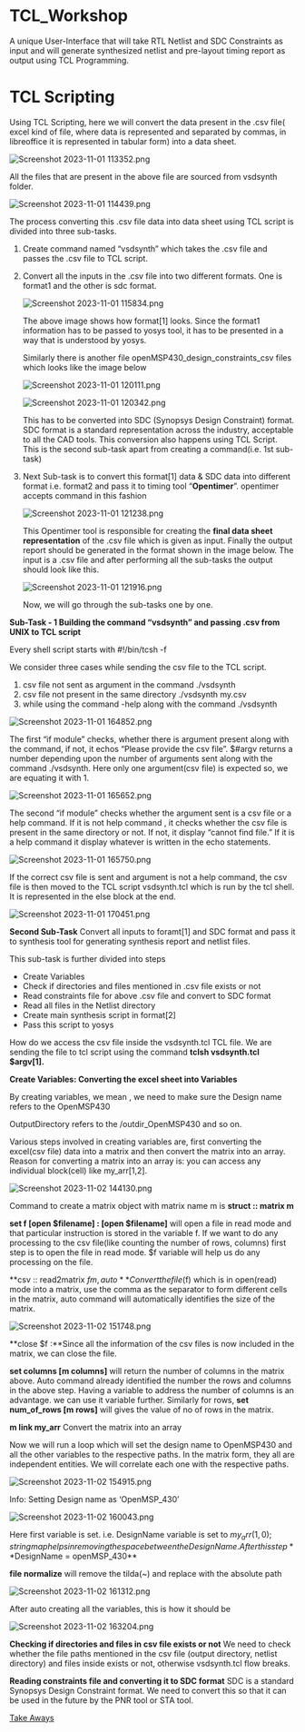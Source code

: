 # TCL_Workshop
A unique User-Interface that will take RTL Netlist and SDC Constraints as input and will generate synthesized netlist and pre-layout timing report as output using TCL Programming.
# TCL Scripting

Using TCL Scripting, here we will convert the data present in the .csv file( excel kind of file, where data is represented and separated by commas, in libreoffice it is represented in tabular form) into a data sheet.

![Screenshot 2023-11-01 113352.png](https://prod-files-secure.s3.us-west-2.amazonaws.com/2a93c1a9-af21-459a-9f69-6f78e913144b/25ce274e-6a15-46d7-9bdc-8f61bc70222b/Screenshot_2023-11-01_113352.png)

All the files that are present in the above file are sourced from vsdsynth folder.

![Screenshot 2023-11-01 114439.png](https://prod-files-secure.s3.us-west-2.amazonaws.com/2a93c1a9-af21-459a-9f69-6f78e913144b/2144544a-991d-4efe-800a-ffdd5525be07/Screenshot_2023-11-01_114439.png)

The process converting this .csv file data into data sheet using TCL script is divided into three sub-tasks.

1. Create command named “vsdsynth” which takes the .csv file and passes the .csv file to TCL script.
2. Convert all the inputs in the .csv file into two different formats. One is format1 and the other is sdc format.
    
    ![Screenshot 2023-11-01 115834.png](https://prod-files-secure.s3.us-west-2.amazonaws.com/2a93c1a9-af21-459a-9f69-6f78e913144b/921ba71c-2b4c-48e1-a7e4-b8af4a67f0fb/Screenshot_2023-11-01_115834.png)
    
    The above image shows how format[1] looks. Since the format1 information has to be passed to yosys tool, it has to be presented in a way that is understood by yosys.
    
    Similarly there is another file openMSP430_design_constraints_csv files which looks like the image below 
    
    ![Screenshot 2023-11-01 120111.png](https://prod-files-secure.s3.us-west-2.amazonaws.com/2a93c1a9-af21-459a-9f69-6f78e913144b/360276b5-c49a-49b4-a66f-79a0f3f36751/Screenshot_2023-11-01_120111.png)
    
    ![Screenshot 2023-11-01 120342.png](https://prod-files-secure.s3.us-west-2.amazonaws.com/2a93c1a9-af21-459a-9f69-6f78e913144b/c00a05fd-ac31-4ae8-9750-daa8c5c9412c/Screenshot_2023-11-01_120342.png)
    
    This has to be converted into SDC (Synopsys Design Constraint) format. SDC format is a standard representation across the industry, acceptable to all the CAD tools. This conversion also happens using TCL Script. This is the second sub-task apart from creating a command(i.e. 1st sub-task)
    
3. Next Sub-task is to convert this format[1] data & SDC data into different format i.e. format2 and pass it to timing tool “**Opentimer**”. opentimer accepts command in this fashion
    
    ![Screenshot 2023-11-01 121238.png](https://prod-files-secure.s3.us-west-2.amazonaws.com/2a93c1a9-af21-459a-9f69-6f78e913144b/ae1dea0a-0578-48e8-93b9-c21d61fe3edb/Screenshot_2023-11-01_121238.png)
    
    This Opentimer tool is responsible for creating the **final data sheet representation** of the .csv file which is given as input.  Finally the output report should be generated in the format shown in the image below. The input is a .csv file and after performing all the sub-tasks the output should look like this.
    
    ![Screenshot 2023-11-01 121916.png](https://prod-files-secure.s3.us-west-2.amazonaws.com/2a93c1a9-af21-459a-9f69-6f78e913144b/77acd4b6-1429-49fc-9453-ffaff3b3268f/Screenshot_2023-11-01_121916.png)
    
    Now, we will go through the sub-tasks one by one.
    

**Sub-Task - 1 Building the command “vsdsynth” and passing .csv from UNIX to TCL script**

Every shell script starts with #!/bin/tcsh -f

We consider three cases while sending the csv file to the TCL script.

1. csv file not sent as argument in the command  ./vsdsynth
2. csv file not present in the same directory  ./vsdsynth my.csv
3. while using the command -help along with the command ./vsdsynth

![Screenshot 2023-11-01 164852.png](https://prod-files-secure.s3.us-west-2.amazonaws.com/2a93c1a9-af21-459a-9f69-6f78e913144b/eb1a1250-a615-42a1-bc3a-fdd4cceaaf58/Screenshot_2023-11-01_164852.png)

The first “if module” checks, whether there is argument present along with the command, if not, it echos “Please provide the csv file”. $#argv returns a number depending upon the number of arguments sent along with the command ./vsdsynth. Here only one argument(csv file) is expected so, we are equating it with 1.

![Screenshot 2023-11-01 165652.png](https://prod-files-secure.s3.us-west-2.amazonaws.com/2a93c1a9-af21-459a-9f69-6f78e913144b/d977ee47-f108-48ca-a2a9-90aa223ecf58/Screenshot_2023-11-01_165652.png)

The second “if module” checks whether the argument sent is a csv file or a help command. If it is not help command , it checks whether the csv file is present in the same directory or not. If not, it display “cannot find file.” If it is a help command it display whatever is written in the echo statements. 

![Screenshot 2023-11-01 165750.png](https://prod-files-secure.s3.us-west-2.amazonaws.com/2a93c1a9-af21-459a-9f69-6f78e913144b/d59e1959-f2c2-4980-a43d-6eb95d6e9ef7/Screenshot_2023-11-01_165750.png)

If the correct csv file is sent and argument is not a help command, the csv file is then moved to the TCL script vsdsynth.tcl which is run by the tcl shell. It is represented in the else block at the end.

![Screenshot 2023-11-01 170451.png](https://prod-files-secure.s3.us-west-2.amazonaws.com/2a93c1a9-af21-459a-9f69-6f78e913144b/c53361b8-5ec5-43f5-8d2a-6ed03ec27ca5/Screenshot_2023-11-01_170451.png)

**Second Sub-Task** Convert all inputs to foramt[1] and SDC format and pass it to synthesis tool for generating synthesis report and netlist files.

This sub-task is further divided into steps

- Create Variables
- Check if directories and files mentioned in .csv file exists or not
- Read constraints file for above .csv file and convert to SDC format
- Read all files in the Netlist directory
- Create main synthesis script in format[2]
- Pass this script to yosys

How do we access the csv file inside the vsdsynth.tcl TCL file. We are sending the file to tcl script using the command **tclsh vsdsynth.tcl $argv[1].** 

**Create Variables: Converting the excel sheet into Variables**

By creating variables, we mean , we need to make sure the Design name refers to the OpenMSP430

OutputDirectory refers to the /outdir_OpenMSP430 and so on.

Various steps involved in creating variables are, first converting the excel(csv file) data into a matrix and then convert the matrix into an array. Reason for converting a matrix into an array is: you can access any individual block(cell) like my_arr[1,2].

![Screenshot 2023-11-02 144130.png](https://prod-files-secure.s3.us-west-2.amazonaws.com/2a93c1a9-af21-459a-9f69-6f78e913144b/6454ab7d-1f39-4f52-9796-24c9d662c201/Screenshot_2023-11-02_144130.png)

Command to create a matrix object with matrix name m is **struct :: matrix m**

**set f [open $filename] :  [open $filename]** will open a file in read mode and that particular instruction is stored in the variable f. If we want to do any processing to the csv file(like counting the number of rows, columns) first step is to open the file in read mode. $f variable will help us do any processing on the file.

**csv :: read2matrix $f m, auto**  Convert the file($f) which is in open(read) mode into a matrix, use the comma as the separator to form different cells in the matrix, auto command will automatically identifies the size of the matrix.

![Screenshot 2023-11-02 151748.png](https://prod-files-secure.s3.us-west-2.amazonaws.com/2a93c1a9-af21-459a-9f69-6f78e913144b/f0741813-64a7-41e9-a0d3-632271e89629/Screenshot_2023-11-02_151748.png)

**close $f :**Since all the information of the csv files is now included in the matrix, we can close the file.

**set columns [m columns]** will return the number of columns in the matrix above. Auto command already identified the number the rows and columns in the above step. Having a variable to address the number of columns is an advantage. we can use it variable further. Similarly for rows,               **set num_of_rows [m rows]** will gives the value of no of rows in the matrix.

**m link my_arr**  Convert the matrix into an array

Now we will run a loop which will set the design name to OpenMSP430 and all the other variables to the respective paths. In the matrix form, they all are independent entities. We will correlate each one with the respective paths.

![Screenshot 2023-11-02 154915.png](https://prod-files-secure.s3.us-west-2.amazonaws.com/2a93c1a9-af21-459a-9f69-6f78e913144b/c2b4cc23-460e-4e48-8aac-c80342220838/Screenshot_2023-11-02_154915.png)

Info: Setting Design name as ‘OpenMSP_430’

![Screenshot 2023-11-02 160043.png](https://prod-files-secure.s3.us-west-2.amazonaws.com/2a93c1a9-af21-459a-9f69-6f78e913144b/a3b945f4-77f0-40a5-8603-13c152007000/Screenshot_2023-11-02_160043.png)

Here first variable is set. i.e. DesignName variable is set to $my_arr(1,0);  string map helps in removing the space between the Design Name. After this step **$DesignName = openMSP_430**

**file normalize** will remove the tilda(~) and replace with the absolute path

![Screenshot 2023-11-02 161312.png](https://prod-files-secure.s3.us-west-2.amazonaws.com/2a93c1a9-af21-459a-9f69-6f78e913144b/2ad8e708-dce3-4106-a932-150f1a087381/Screenshot_2023-11-02_161312.png)

After auto creating all the variables, this is how it should be

![Screenshot 2023-11-02 163204.png](https://prod-files-secure.s3.us-west-2.amazonaws.com/2a93c1a9-af21-459a-9f69-6f78e913144b/c42aeacb-f9f1-4336-b978-a057cfccab30/Screenshot_2023-11-02_163204.png)

**Checking if directories and files in csv file exists or not** We need to check whether the file paths mentioned in the csv file (output directory, netlist directory) and files inside exists or not, otherwise vsdsynth.tcl flow breaks.

**Reading constraints file and converting it to  SDC format** SDC is a standard Synopsys Design Constraint format. We need to convert this so that it can be used in the future by the PNR tool or STA tool.

[Take Aways](https://www.notion.so/Take-Aways-81130c12bbf8419fbf62804fa3acb579?pvs=21)
